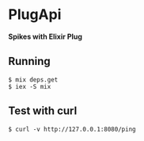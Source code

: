 # PlugApi

**Spikes with Elixir Plug**

## Running

    $ mix deps.get
    $ iex -S mix

## Test with curl

    $ curl -v http://127.0.0.1:8080/ping

